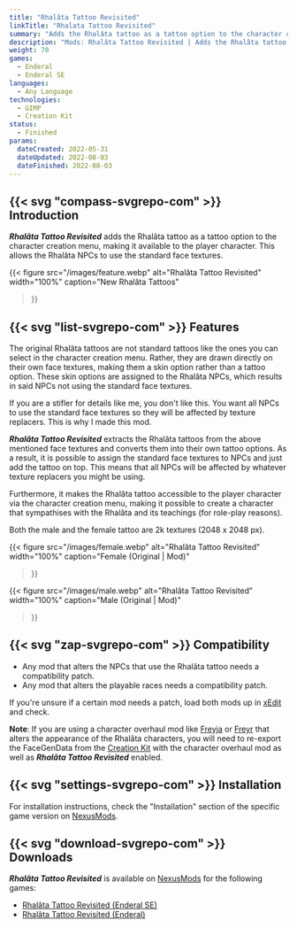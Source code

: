 ```yaml
---
title: "Rhalâta Tattoo Revisited"
linkTitle: "Rhalata Tattoo Revisited"
summary: "Adds the Rhalâta tattoo as a tattoo option to the character creation menu, making it available to the PC. Allows the Rhalâta NPCs to use the standard face textures."
description: "Mods: Rhalâta Tattoo Revisited | Adds the Rhalâta tattoo as a tattoo option to the character creation menu, making it available to the PC. Allows the Rhalâta NPCs to use the standard face textures."
weight: 70
games:
  - Enderal
  - Enderal SE
languages:
  - Any Language
technologies:
  - GIMP
  - Creation Kit
status:
  - Finished
params:
  dateCreated: 2022-05-31
  dateUpdated: 2022-08-03
  dateFinished: 2022-08-03
---
```


## {{< svg "compass-svgrepo-com" >}} Introduction

_**Rhalâta Tattoo Revisited**_ adds the Rhalâta tattoo as a tattoo option to the character creation menu, making it available to the player character. This allows the Rhalâta NPCs to use the standard face textures.

{{< figure
src="/images/feature.webp"
alt="Rhalâta Tattoo Revisited"
width="100%"
caption="New Rhalâta Tattoos"
>}}

## {{< svg "list-svgrepo-com" >}} Features

The original Rhalâta tattoos are not standard tattoos like the ones you can select in the character creation menu. Rather, they are drawn directly on their own face textures, making them a skin option rather than a tattoo option. These skin options are assigned to the Rhalâta NPCs, which results in said NPCs not using the standard face textures. 

If you are a stifler for details like me, you don't like this. You want all NPCs to use the standard face textures so they will be affected by texture replacers. This is why I made this mod.

_**Rhalâta Tattoo Revisited**_ extracts the Rhalâta tattoos from the above mentioned face textures and converts them into their own tattoo options. As a result, it is possible to assign the standard face textures to NPCs and just add the tattoo on top. This means that all NPCs will be affected by whatever texture replacers you might be using.

Furthermore, it makes the Rhalâta tattoo accessible to the player character via the character creation menu, making it possible to create a character that sympathises with the Rhalâta and its teachings (for role-play reasons).

Both the male and the female tattoo are 2k textures (2048 x 2048 px).

{{< figure
src="/images/female.webp"
alt="Rhalâta Tattoo Revisited"
width="100%"
caption="Female (Original | Mod)"
>}}

{{< figure
src="/images/male.webp"
alt="Rhalâta Tattoo Revisited"
width="100%"
caption="Male (Original | Mod)"
>}}

## {{< svg "zap-svgrepo-com" >}} Compatibility

- Any mod that alters the NPCs that use the Rhalâta tattoo needs a compatibility patch. 
- Any mod that alters the playable races needs a compatibility patch.

If you're unsure if a certain mod needs a patch, load both mods up in [xEdit](/technologies/xedit) and check.

**Note**: If you are using a character overhaul mod like [Freyja](/mods/freyja) or [Freyr](/mods/freyr) that alters the appearance of the Rhalâta characters, you will need to re-export the FaceGenData from the [Creation Kit](/technologies/creation-kit) with the character overhaul mod as well as _**Rhalâta Tattoo Revisited**_  enabled.

## {{< svg "settings-svgrepo-com" >}} Installation

For installation instructions, check the "Installation" section of the specific game version on [NexusMods](https://next.nexusmods.com/profile/dovaya/mods).

## {{< svg "download-svgrepo-com" >}} Downloads

_**Rhalâta Tattoo Revisited**_ is available on [NexusMods](https://next.nexusmods.com/profile/dovaya/mods) for the following games:

- [Rhalâta Tattoo Revisited (Enderal SE)](https://www.nexusmods.com/enderalspecialedition/mods/252)
- [Rhalâta Tattoo Revisited (Enderal)](https://www.nexusmods.com/enderal/mods/289)
